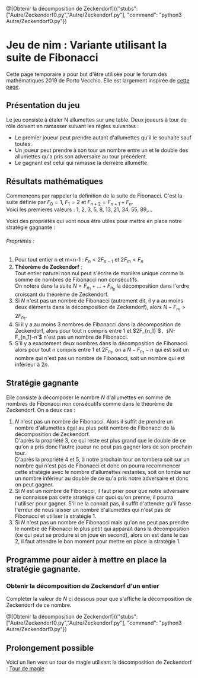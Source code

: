 @[Obtenir la décomposition de Zeckendorf]({"stubs": ["Autre/Zeckendorf0.py","Autre/Zeckendorf.py"], "command": "python3 Autre/Zeckendorf0.py"})

# Jeu de nim : Variante utilisant la suite de Fibonacci

Cette page temporaire a pour but d'être utilisée pour le forum des mathématiques 2019 de Porto Vecchio. Elle est largement inspirée de [cette page](https://blogdemaths.wordpress.com/2012/06/03/devenez-le-maitre-dune-variante-du-jeu-de-nim/).

## Présentation du jeu

Le jeu consiste à étaler N allumettes sur une table. Deux joueurs à tour de rôle doivent en ramasser suivant les règles suivantes :
- Le premier joueur peut prendre autant d'allumettes qu'il le souhaite sauf toutes.
- Un joueur peut prendre à son tour un nombre entre un et le double des allumettes qu'a pris son adversaire au tour précédent.
- Le gagnant est celui qui ramasse la dernière allumette.

## Résultats mathématiques

Commençons par rappeler la définition de la suite de Fibonacci. C'est la suite définie par $`F_0=1`$, $`F_1=2`$ et $`F_{n+2}=F_{n+1}+F_n`$.  
Voici les premieres valeurs : 1, 2, 3, 5, 8, 13, 21, 34, 55, 89,...

Voici des propriétés qui vont nous être utiles pour mettre en place notre stratégie gagnante :

###### Propriétés :
1. Pour tout entier n et m<n-1 : $`F_n< 2F_{n-1}`$ et $`2F_m<F_n`$ 
2. **Théorème de Zeckendorf** :  
   Tout entier naturel non nul peut s'écrire de manière unique comme la somme de nombres de Fibonacci non consécutifs.  
   On notera dans la suite $`N=F_{n_1}+...+F_{n_p}`$ la décomposition dans l'ordre croissant du théorème de Zeckendorf.
3. Si $`N`$ n'est pas un nombre de Fibonacci (autrement dit, il y a au moins deux éléments dans la décomposition de Zeckendorf), alors $`N-F_{n_1}> 2F_{n_1}`$.
4. Si il y a au moins 3 nombres de Fibonacci dans la décomposition de Zeckendorf, alors pour tout n compris entre 1 et  $2F_{n_1}`$`, $`N-F_{n_1}-n`$ n'est pas un nombre de Fibonacci.
5. S'il y a exactement deux nombres dans la décomposition de Fibonacci alors pour tout n compris entre 1 et $`2F_{n_1}`$, on a $`N-F_{n_1}-n`$ qui est soit un nombre qui n'est pas un nombre de Fibonacci, soit un nombre qui est inférieur à $`2n`$.

## Stratégie gagnante

Elle consiste à décomposer le nombre $`N`$ d'allumettes en somme de nombres de Fibonacci non consécutifs comme dans le théorème de Zeckendorf. On a deux cas :
1. $`N`$ n'est pas un nombre de Fibonacci. Alors il suffit de prendre un nombre d'allumettes égal au plus petit nombre de Fibonacci de la décomposition de Zeckendorf.   
   D'après la propriété 3, ce qui reste est plus grand que le double de ce qu'on a pris donc l'autre joueur ne peut pas gagner lors de son prochain tour.  
   D'après la propriété 4 et 5, à notre prochain tour on tombera soit sur un nombre qui n'est pas de Fibonacci et donc on pourra recommencer cette stratégie avec le nombre d'allumettes restantes, soit on tombe sur un nombre inférieur au double de ce qu'a pris notre adversaire et donc on peut gagner.
2. Si $`N`$ est un nombre de Fibonacci, il faut prier pour que notre adversaire ne connaisse pas cette stratégie car quoi qu'on prenne, il pourra l'utiliser pour gagner. S'il ne la connait pas, il suffit d'attendre qu'il fasse l'erreur de nous laisser un nombre d'allumettes qui n'est pas de Fibonacci et utiliser la stratégie 1.
3. Si $`N`$ n'est pas un nombre de Fibonacci mais qu'on ne peut pas prendre le nombre de Fibonacci le plus petit qui apparait dans la décomposition (ce qui peut se produire si on joue en second), alors on est dans le cas 2, il faut attendre le bon moment pour mettre en place la stratégie 1.

## Programme pour aider à mettre en place la stratégie gagnante.

### Obtenir la décomposition de Zeckendorf d'un entier

Compléter la valeur de $`N`$ ci dessous pour que s'affiche la décomposition de Zeckendorf de ce nombre.  

@[Obtenir la décomposition de Zeckendorf]({"stubs": ["Autre/Zeckendorf0.py","Autre/Zeckendorf.py"], "command": "python3 Autre/Zeckendorf0.py"})

## Prolongement possible

Voici un lien vers un tour de magie utilisant la décomposition de Zeckendorf : [Tour de magie](http://jeux-et-mathematiques.davalan.org/jeux/cartes/add/index.html)
